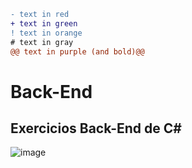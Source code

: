 ```diff
- text in red
+ text in green
! text in orange
# text in gray
@@ text in purple (and bold)@@
```

# Back-End

## Exercicios Back-End de C#

![image](https://user-images.githubusercontent.com/115594555/228346035-dd098106-f4c0-4c95-9047-4547d8d84f09.png#center)                  

